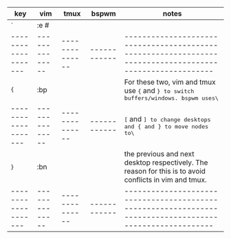 | key               | vim          | tmux         | bspwm      | notes                                                                                                  |
|-------------------|--------------|--------------|------------|--------------------------------------------------------------------------------------------------------|
| <kbd>\`</kbd>     | :e #<CR>     |              |            |                                                                                                        |
|-------------------|--------------|--------------|------------|--------------------------------------------------------------------------------------------------------|
| <kbd>{</kbd>      | :bp<CR>      |              |            | For these two, vim and tmux use <kbd>{</kbd> and <kbd>}<kbd> to switch buffers/windows. bspwm uses\    |
|-------------------|--------------|--------------|------------| <kbd>[</kbd> and <kbd>]<kbd> to change desktops and <kbd>{</kbd> and <kbd>}<kbd> to move nodes to\     |
| <kbd>}</kbd>      | :bn<CR>      |              |            | the previous and next desktop respectively. The reason for this is to avoid conflicts in vim and tmux. |
|-------------------|--------------|--------------|------------|--------------------------------------------------------------------------------------------------------|

